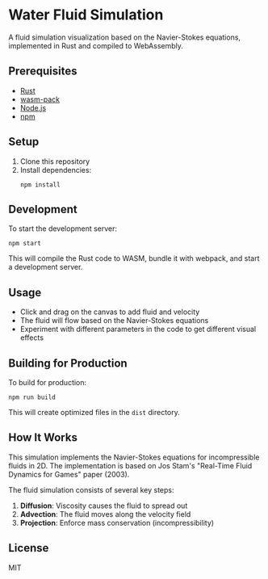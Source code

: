 # Water Fluid Simulation

A fluid simulation visualization based on the Navier-Stokes equations, implemented in Rust and compiled to WebAssembly.

## Prerequisites

- [Rust](https://www.rust-lang.org/tools/install)
- [wasm-pack](https://rustwasm.github.io/wasm-pack/installer/)
- [Node.js](https://nodejs.org/)
- [npm](https://www.npmjs.com/)

## Setup

1. Clone this repository
2. Install dependencies:
   ```
   npm install
   ```

## Development

To start the development server:

```
npm start
```

This will compile the Rust code to WASM, bundle it with webpack, and start a development server.

## Usage

- Click and drag on the canvas to add fluid and velocity
- The fluid will flow based on the Navier-Stokes equations
- Experiment with different parameters in the code to get different visual effects

## Building for Production

To build for production:

```
npm run build
```

This will create optimized files in the `dist` directory.

## How It Works

This simulation implements the Navier-Stokes equations for incompressible fluids in 2D. The implementation is based on Jos Stam's "Real-Time Fluid Dynamics for Games" paper (2003).

The fluid simulation consists of several key steps:
1. **Diffusion**: Viscosity causes the fluid to spread out
2. **Advection**: The fluid moves along the velocity field
3. **Projection**: Enforce mass conservation (incompressibility)

## License

MIT